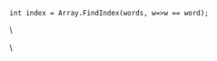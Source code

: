 <div>

``` {.prettyprint .linenums .prettyprinted style=""}
int index = Array.FindIndex(words, w=>w == word);
```

</div>

<div>

\

</div>

\

